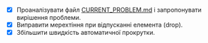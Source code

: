 - [x] Проаналізувати файл [CURRENT_PROBLEM.md](CURRENT_PROBLEM.md) і запропонувати вирішення проблеми.
- [x] Виправити мерехтіння при відпусканні елемента (drop).
- [x] Збільшити швидкість автоматичної прокрутки.